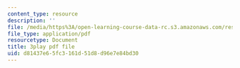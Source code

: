 ```yaml
---
content_type: resource
description: ''
file: /media/https%3A/open-learning-course-data-rc.s3.amazonaws.com/res-6-012-introduction-to-probability-spring-2018/d81437e65fc3161d51d8d96e7e84bd30_0w_4QcvBYII.pdf
file_type: application/pdf
resourcetype: Document
title: 3play pdf file
uid: d81437e6-5fc3-161d-51d8-d96e7e84bd30
---
```


